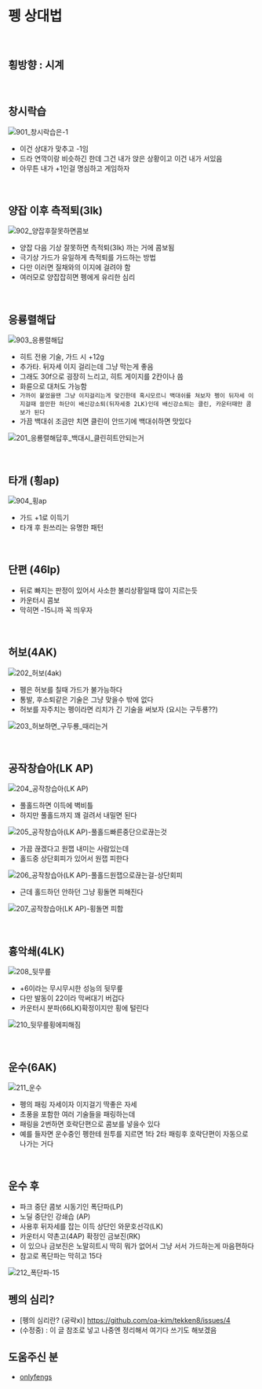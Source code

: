 # 펭 상대법

<br>

## 횡방향 : 시계

<br>

## 창시락습
![901_창시락습은-1](https://github.com/user-attachments/assets/e0ab274e-e2af-4ebd-9efc-3563686132a5)

- 이건 상대가 맞추고 -1임
- 드라 연깍이랑 비슷하긴 한데 그건 내가 앉은 상황이고 이건 내가 서있음
- 아무튼 내가 +1인걸 명심하고 게임하자

<br>

## 양잡 이후 측적퇴(3lk)
![902_양잡후잘못하면콤보](https://github.com/user-attachments/assets/68ddf6d1-cb6a-431a-adfe-92fee04906dc)

- 양잡 다음 기상 잘못하면 측적퇴(3lk) 까는 거에 콤보됨
- 극기상 가드가 유일하게 측적퇴를 가드하는 방법
- 다만 이러면 질채와의 이지에 걸려야 함
- 여러모로 양잡잡히면 펭에게 유리한 심리

<br>

## 응룡렬해답
![903_응룡렬해답](https://github.com/user-attachments/assets/e8d9a49a-ce3b-4d01-bd13-2ca659959f75)

- 히트 전용 기술, 가드 시 +12g
- 추가타. 뒤자세 이지 걸리는데 그냥 막는게 좋음
- 그래도 30f으로 굉장히 느리고, 히트 게이지를 2칸이나 씀
- 화륜으로 대처도 가능함
- `가까이 붙었을땐 그냥 이지걸리는게 맞긴한데 혹시모르니 백대쉬를 쳐보자 펭이 뒤자세 이지걸때 쓸만한 하단이 배신강소퇴(뒤자세중 2LK)인데 배신강소퇴는 클린, 카운터때만 콤보가 된다`
- 가끔 백대쉬 조금만 치면 클린이 안뜨기에 백대쉬하면 맛있다

![201_응룡렬해답후_백대시_클린히트안되는거](https://github.com/user-attachments/assets/18bd0576-b82b-43f0-8dbe-b4b369f55ac8)



<br>

## 타개 (횡ap)
![904_횡ap](https://github.com/user-attachments/assets/f6247b02-911b-42d6-94ad-11bfd939ee6e)

- 가드 +1로 이득기
- 타개 후 원쓰리는 유명한 패턴



<br>

## 단편 (46lp)
- 뒤로 빠지는 판정이 있어서 사소한 불리상황일때 많이 지르는듯
- 카운터시 콤보
- 막히면 -15니까 꼭 띄우자




<br>

## 허보(4AK)
![202_허보(4ak)](https://github.com/user-attachments/assets/f4f2ff10-f31c-4f08-9d3d-7ea40f5a979f)

- 펭은 허보를 칠때 가드가 불가능하다
- 통발, 후소퇴같은 기술은 그냥 맞을수 밖에 없다
- 허보를 자주치는 펭이라면 리치가 긴 기술을 써보자 (요시는 구두룡??)

![203_허보하면_구두룡_때리는거](https://github.com/user-attachments/assets/16d42737-c5cc-4877-beaf-0f4ff5c2f540)


<br>

## 공작창습아(LK AP)
![204_공작창습아(LK AP)](https://github.com/user-attachments/assets/f0875eb3-1799-4320-bb93-70d8a177b622)

- 풀홀드하면 이득에 벽비틀
- 하지만 풀홀드까지 꽤 걸려서 내밀면 된다

![205_공작창습아(LK AP)-풀홀드빠른중단으로끊는것](https://github.com/user-attachments/assets/4a31802d-94e7-469a-8528-3acbca748619)

- 가끔 끊겠다고 원잽 내미는 사람있는데
- 홀드중 상단회피가 있어서 원잽 피한다

![206_공작창습아(LK AP)-풀홀드원잽으로끊는걸-상단회피](https://github.com/user-attachments/assets/662d5958-9e4a-40b1-b93f-d5a823a9c442)

- 근데 홀드하던 안하던 그냥 횡돌면 피해진다

![207_공작창습아(LK AP)-횡돌면 피함](https://github.com/user-attachments/assets/edcd4f32-2bd3-45f6-bc30-4b8688191174)



<br>

## 흉악쇄(4LK)
![208_뒷무릎](https://github.com/user-attachments/assets/01526361-ac0e-424b-856b-7ef63faabcb4)

- +6이라는 무시무시한 성능의 뒷무릎
- 다만 발동이 22이라 막써대기 버겁다
- 카운터시 분파(66LK)확정이지만 횡에 털린다

![210_뒷무릎횡에피해짐](https://github.com/user-attachments/assets/c3405393-f36d-4af3-9f10-3fe0b8320ff5)


<br>

## 운수(6AK)
![211_운수](https://github.com/user-attachments/assets/442f1ed8-879b-4235-a3d6-f2d26e85e0d6)

- 펭의 패링 자세이자 이지걸기 딱좋은 자세
- 초풍을 포함한 여러 기술들을 패링하는데
- 패링을 2번하면 호락단편으로 콤보를 넣을수 있다
- 예를 들자면 운수중인 펭한테 원투를 지르면 1타 2타 패링후 호락단편이 자동으로 나가는 거다


<br>

## 운수 후
- 파크 중단 콤보 시동기인 폭단파(LP)
- 노딜 중단인 강쇄습 (AP)
- 사용후 뒤자세를 잡는 이득 상단인 와문호선각(LK)
- 카운터시 약촌고(4AP) 확정인 금보진(RK)
- 이 있으나 금보진은 노말히트시 딱히 뭐가 없어서 그냥 서서 가드하는게 마음편하다
- 참고로 폭단파는 막히고 15다

![212_폭단파-15](https://github.com/user-attachments/assets/9df142af-ac52-4ae6-a649-c5bd89768e25)





## 펭의 심리?
- [펭의 심리란? (공략x)] https://github.com/oa-kim/tekken8/issues/4
- (수정중) : 이 글 참조로 넣고 나중엔 정리해서 여기다 쓰기도 해보겠음


## 도움주신 분
- [onlyfengs](https://github.com/onlyfengs)


